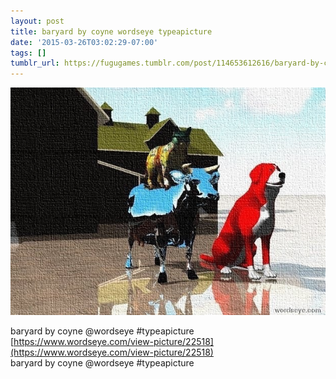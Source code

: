 ```yaml
---
layout: post
title: baryard by coyne wordseye typeapicture
date: '2015-03-26T03:02:29-07:00'
tags: []
tumblr_url: https://fugugames.tumblr.com/post/114653612616/baryard-by-coyne-wordseye-typeapicture
---
```

 ![](/tumblr_files/tumblr_nlt4w5nFCc1tgne1po1_640.jpg)  

baryard by coyne @wordseye #typeapicture  
[https://www.wordseye.com/view-picture/22518](https://www.wordseye.com/view-picture/22518)  
baryard by coyne @wordseye #typeapicture

